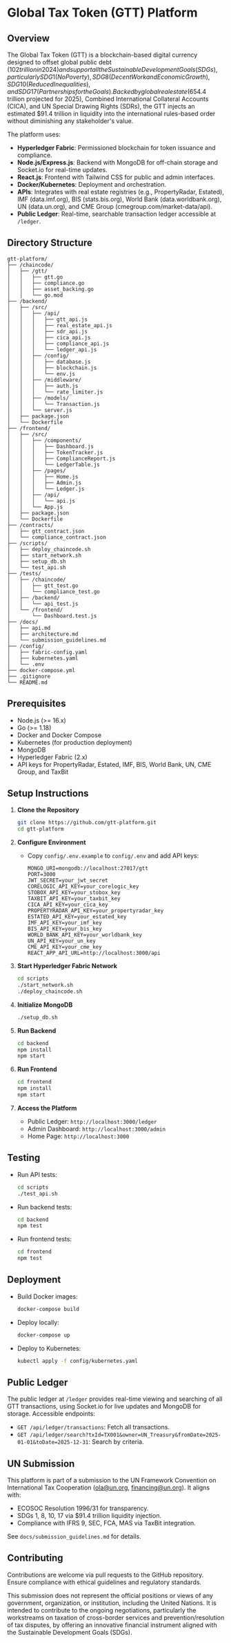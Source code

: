 # Global Tax Token (GTT) Platform

## Overview
The Global Tax Token (GTT) is a blockchain-based digital currency designed to offset global public debt ($102 trillion in 2024) and support all the Sustainable Development Goals (SDGs), particularly SDG 1 (No Poverty), SDG 8 (Decent Work and Economic Growth), SDG 10 (Reduced Inequalities), and SDG 17 (Partnerships for the Goals). Backed by global real estate ($654.4 trillion projected for 2025), Combined International Collateral Accounts (CICA), and UN Special Drawing Rights (SDRs), the GTT injects an estimated $91.4 trillion in liquidity into the international rules-based order without diminishing any stakeholder's value.

The platform uses:
- **Hyperledger Fabric**: Permissioned blockchain for token issuance and compliance.
- **Node.js/Express.js**: Backend with MongoDB for off-chain storage and Socket.io for real-time updates.
- **React.js**: Frontend with Tailwind CSS for public and admin interfaces.
- **Docker/Kubernetes**: Deployment and orchestration.
- **APIs**: Integrates with real estate registries (e.g., PropertyRadar, Estated), IMF (data.imf.org), BIS (stats.bis.org), World Bank (data.worldbank.org), UN (data.un.org), and CME Group (cmegroup.com/market-data/api).
- **Public Ledger**: Real-time, searchable transaction ledger accessible at `/ledger`.

## Directory Structure
```
gtt-platform/
├── /chaincode/
│   ├── /gtt/
│   │   ├── gtt.go
│   │   ├── compliance.go
│   │   ├── asset_backing.go
│   │   └── go.mod
├── /backend/
│   ├── /src/
│   │   ├── /api/
│   │   │   ├── gtt_api.js
│   │   │   ├── real_estate_api.js
│   │   │   ├── sdr_api.js
│   │   │   ├── cica_api.js
│   │   │   ├── compliance_api.js
│   │   │   └── ledger_api.js
│   │   ├── /config/
│   │   │   ├── database.js
│   │   │   ├── blockchain.js
│   │   │   └── env.js
│   │   ├── /middleware/
│   │   │   ├── auth.js
│   │   │   └── rate_limiter.js
│   │   ├── /models/
│   │   │   └── Transaction.js
│   │   └── server.js
│   ├── package.json
│   └── Dockerfile
├── /frontend/
│   ├── /src/
│   │   ├── /components/
│   │   │   ├── Dashboard.js
│   │   │   ├── TokenTracker.js
│   │   │   ├── ComplianceReport.js
│   │   │   └── LedgerTable.js
│   │   ├── /pages/
│   │   │   ├── Home.js
│   │   │   ├── Admin.js
│   │   │   └── Ledger.js
│   │   ├── /api/
│   │   │   └── api.js
│   │   └── App.js
│   ├── package.json
│   └── Dockerfile
├── /contracts/
│   ├── gtt_contract.json
│   └── compliance_contract.json
├── /scripts/
│   ├── deploy_chaincode.sh
│   ├── start_network.sh
│   ├── setup_db.sh
│   └── test_api.sh
├── /tests/
│   ├── /chaincode/
│   │   ├── gtt_test.go
│   │   └── compliance_test.go
│   ├── /backend/
│   │   └── api_test.js
│   └── /frontend/
│       └── Dashboard.test.js
├── /docs/
│   ├── api.md
│   ├── architecture.md
│   └── submission_guidelines.md
├── /config/
│   ├── fabric-config.yaml
│   ├── kubernetes.yaml
│   └── .env
├── docker-compose.yml
├── .gitignore
└── README.md
```

## Prerequisites
- Node.js (>= 16.x)
- Go (>= 1.18)
- Docker and Docker Compose
- Kubernetes (for production deployment)
- MongoDB
- Hyperledger Fabric (2.x)
- API keys for PropertyRadar, Estated, IMF, BIS, World Bank, UN, CME Group, and TaxBit

## Setup Instructions

1. **Clone the Repository**
   ```bash
   git clone https://github.com/gtt-platform.git
   cd gtt-platform
   ```

2. **Configure Environment**
   - Copy `config/.env.example` to `config/.env` and add API keys:
     ```env
     MONGO_URI=mongodb://localhost:27017/gtt
     PORT=3000
     JWT_SECRET=your_jwt_secret
     CORELOGIC_API_KEY=your_corelogic_key
     STOBOX_API_KEY=your_stobox_key
     TAXBIT_API_KEY=your_taxbit_key
     CICA_API_KEY=your_cica_key
     PROPERTYRADAR_API_KEY=your_propertyradar_key
     ESTATED_API_KEY=your_estated_key
     IMF_API_KEY=your_imf_key
     BIS_API_KEY=your_bis_key
     WORLD_BANK_API_KEY=your_worldbank_key
     UN_API_KEY=your_un_key
     CME_API_KEY=your_cme_key
     REACT_APP_API_URL=http://localhost:3000/api
     ```

3. **Start Hyperledger Fabric Network**
   ```bash
   cd scripts
   ./start_network.sh
   ./deploy_chaincode.sh
   ```

4. **Initialize MongoDB**
   ```bash
   ./setup_db.sh
   ```

5. **Run Backend**
   ```bash
   cd backend
   npm install
   npm start
   ```

6. **Run Frontend**
   ```bash
   cd frontend
   npm install
   npm start
   ```

7. **Access the Platform**
   - Public Ledger: `http://localhost:3000/ledger`
   - Admin Dashboard: `http://localhost:3000/admin`
   - Home Page: `http://localhost:3000`

## Testing
- Run API tests:
  ```bash
  cd scripts
  ./test_api.sh
  ```
- Run backend tests:
  ```bash
  cd backend
  npm test
  ```
- Run frontend tests:
  ```bash
  cd frontend
  npm test
  ```

## Deployment
- Build Docker images:
  ```bash
  docker-compose build
  ```
- Deploy locally:
  ```bash
  docker-compose up
  ```
- Deploy to Kubernetes:
  ```bash
  kubectl apply -f config/kubernetes.yaml
  ```

## Public Ledger
The public ledger at `/ledger` provides real-time viewing and searching of all GTT transactions, using Socket.io for live updates and MongoDB for storage. Accessible endpoints:
- `GET /api/ledger/transactions`: Fetch all transactions.
- `GET /api/ledger/search?txId=TX001&owner=UN_Treasury&fromDate=2025-01-01&toDate=2025-12-31`: Search by criteria.

## UN Submission
This platform is part of a submission to the UN Framework Convention on International Tax Cooperation (ola@un.org, financing@un.org). It aligns with:
- ECOSOC Resolution 1996/31 for transparency.
- SDGs 1, 8, 10, 17 via $91.4 trillion liquidity injection.
- Compliance with IFRS 9, SEC, FCA, MAS via TaxBit integration.

See `docs/submission_guidelines.md` for details.

## Contributing
Contributions are welcome via pull requests to the GitHub repository. Ensure compliance with ethical guidelines and regulatory standards.

This submission does not represent the official positions or views of any government, organization, or institution, including the United Nations. It is intended to contribute to the ongoing negotiations, particularly the workstreams on taxation of cross-border services and prevention/resolution of tax disputes, by offering an innovative financial instrument aligned with the Sustainable Development Goals (SDGs).

